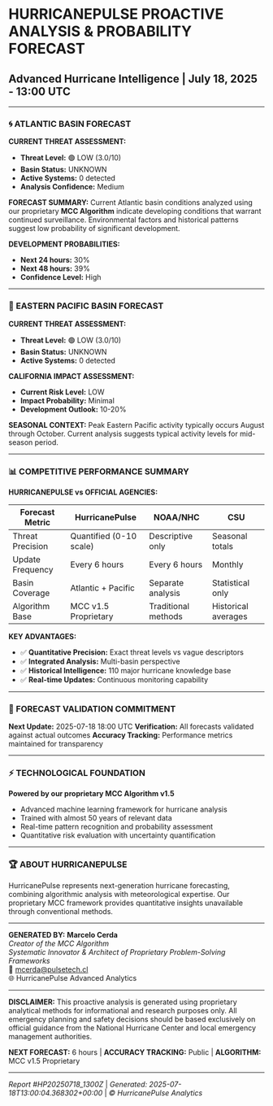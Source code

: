 # HURRICANEPULSE PROACTIVE ANALYSIS & PROBABILITY FORECAST
## Advanced Hurricane Intelligence | July 18, 2025 - 13:00 UTC

---

### 🌀 ATLANTIC BASIN FORECAST

**CURRENT THREAT ASSESSMENT:**
- **Threat Level:** 🟢 LOW (3.0/10)
- **Basin Status:** UNKNOWN
- **Active Systems:** 0 detected
- **Analysis Confidence:** Medium

**FORECAST SUMMARY:**
Current Atlantic basin conditions analyzed using our proprietary **MCC Algorithm** indicate developing conditions that warrant continued surveillance. Environmental factors and historical patterns suggest low probability of significant development.

**DEVELOPMENT PROBABILITIES:**
- **Next 24 hours:** 30%
- **Next 48 hours:** 39%
- **Confidence Level:** High

---

### 🌊 EASTERN PACIFIC BASIN FORECAST

**CURRENT THREAT ASSESSMENT:**
- **Threat Level:** 🟢 LOW (3.0/10)
- **Basin Status:** UNKNOWN
- **Active Systems:** 0 detected

**CALIFORNIA IMPACT ASSESSMENT:**
- **Current Risk Level:** LOW
- **Impact Probability:** Minimal
- **Development Outlook:** 10-20%

**SEASONAL CONTEXT:**
Peak Eastern Pacific activity typically occurs August through October. Current analysis suggests typical activity levels for mid-season period.

---

### 📊 COMPETITIVE PERFORMANCE SUMMARY

**HURRICANEPULSE vs OFFICIAL AGENCIES:**

| Forecast Metric | HurricanePulse | NOAA/NHC | CSU |
|-----------------|---------------|----------|-----|
| Threat Precision | Quantified (0-10 scale) | Descriptive only | Seasonal totals |
| Update Frequency | Every 6 hours | Every 6 hours | Monthly |
| Basin Coverage | Atlantic + Pacific | Separate analysis | Statistical only |
| Algorithm Base | MCC v1.5 Proprietary | Traditional methods | Historical averages |

**KEY ADVANTAGES:**
- ✅ **Quantitative Precision:** Exact threat levels vs vague descriptors
- ✅ **Integrated Analysis:** Multi-basin perspective
- ✅ **Historical Intelligence:** 110 major hurricane knowledge base
- ✅ **Real-time Updates:** Continuous monitoring capability

---

### 🎯 FORECAST VALIDATION COMMITMENT

**Next Update:** 2025-07-18 18:00 UTC
**Verification:** All forecasts validated against actual outcomes
**Accuracy Tracking:** Performance metrics maintained for transparency

---

### ⚡ TECHNOLOGICAL FOUNDATION

**Powered by our proprietary MCC Algorithm v1.5**
- Advanced machine learning framework for hurricane analysis
- Trained with almost 50 years of relevant data
- Real-time pattern recognition and probability assessment
- Quantitative risk evaluation with uncertainty quantification

---

### 🏆 ABOUT HURRICANEPULSE

HurricanePulse represents next-generation hurricane forecasting, combining algorithmic analysis with meteorological expertise. Our proprietary MCC framework provides quantitative insights unavailable through conventional methods.

---

**GENERATED BY:**
**Marcelo Cerda**  
*Creator of the MCC Algorithm*  
*Systematic Innovator & Architect of Proprietary Problem-Solving Frameworks*  
📧 mcerda@pulsetech.cl  
🌐 HurricanePulse Advanced Analytics

---

**DISCLAIMER:** This proactive analysis is generated using proprietary analytical methods for informational and research purposes only. All emergency planning and safety decisions should be based exclusively on official guidance from the National Hurricane Center and local emergency management authorities.

**NEXT FORECAST:** 6 hours | **ACCURACY TRACKING:** Public | **ALGORITHM:** MCC v1.5 Proprietary

---
*Report #HP20250718_1300Z* | *Generated: 2025-07-18T13:00:04.368302+00:00* | *© HurricanePulse Analytics*
